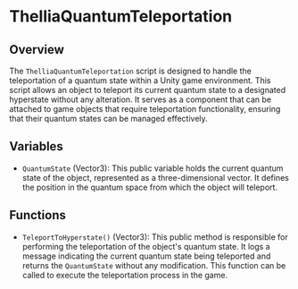 # ThelliaQuantumTeleportation

## Overview
The `ThelliaQuantumTeleportation` script is designed to handle the teleportation of a quantum state within a Unity game environment. This script allows an object to teleport its current quantum state to a designated hyperstate without any alteration. It serves as a component that can be attached to game objects that require teleportation functionality, ensuring that their quantum states can be managed effectively.

## Variables

- `QuantumState` (Vector3): This public variable holds the current quantum state of the object, represented as a three-dimensional vector. It defines the position in the quantum space from which the object will teleport.

## Functions

- `TeleportToHyperstate()` (Vector3): This public method is responsible for performing the teleportation of the object's quantum state. It logs a message indicating the current quantum state being teleported and returns the `QuantumState` without any modification. This function can be called to execute the teleportation process in the game.